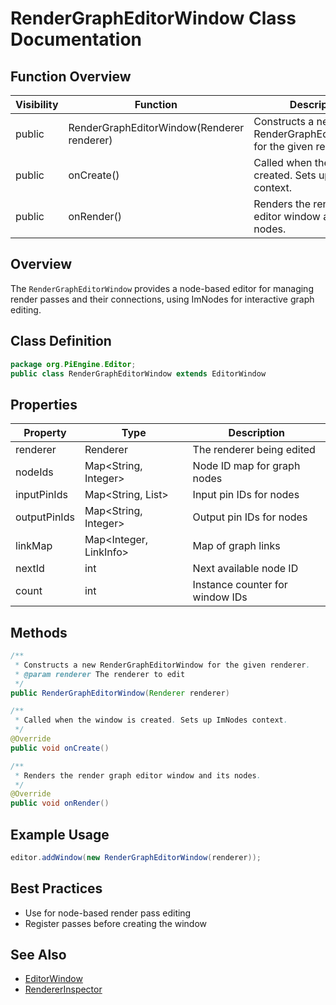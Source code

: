 # RenderGraphEditorWindow Class Documentation

## Function Overview
| Visibility | Function | Description |
|------------|----------|-------------|
| public     | RenderGraphEditorWindow(Renderer renderer) | Constructs a new RenderGraphEditorWindow for the given renderer. |
| public     | onCreate() | Called when the window is created. Sets up ImNodes context. |
| public     | onRender() | Renders the render graph editor window and its nodes. |

## Overview
The `RenderGraphEditorWindow` provides a node-based editor for managing render passes and their connections, using ImNodes for interactive graph editing.

## Class Definition
```java
package org.PiEngine.Editor;
public class RenderGraphEditorWindow extends EditorWindow
```

## Properties
| Property | Type | Description |
|----------|------|-------------|
| renderer | Renderer | The renderer being edited |
| nodeIds | Map<String, Integer> | Node ID map for graph nodes |
| inputPinIds | Map<String, List<Integer>> | Input pin IDs for nodes |
| outputPinIds | Map<String, Integer> | Output pin IDs for nodes |
| linkMap | Map<Integer, LinkInfo> | Map of graph links |
| nextId | int | Next available node ID |
| count | int | Instance counter for window IDs |

## Methods
```java
/**
 * Constructs a new RenderGraphEditorWindow for the given renderer.
 * @param renderer The renderer to edit
 */
public RenderGraphEditorWindow(Renderer renderer)

/**
 * Called when the window is created. Sets up ImNodes context.
 */
@Override
public void onCreate()

/**
 * Renders the render graph editor window and its nodes.
 */
@Override
public void onRender()
```

## Example Usage
```java
editor.addWindow(new RenderGraphEditorWindow(renderer));
```

## Best Practices
- Use for node-based render pass editing
- Register passes before creating the window

## See Also
- [EditorWindow](EditorWindow.md)
- [RendererInspector](RendererInspector.md)
